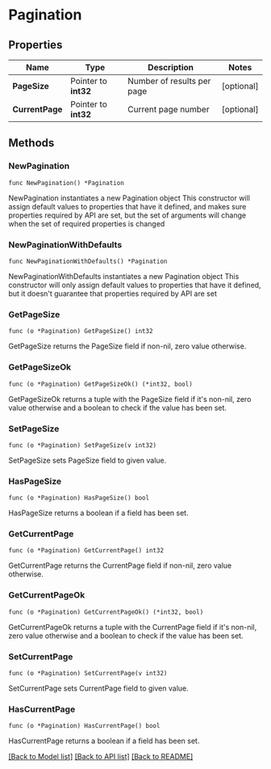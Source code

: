 # Pagination

## Properties

Name | Type | Description | Notes
------------ | ------------- | ------------- | -------------
**PageSize** | Pointer to **int32** | Number of results per page | [optional] 
**CurrentPage** | Pointer to **int32** | Current page number | [optional] 

## Methods

### NewPagination

`func NewPagination() *Pagination`

NewPagination instantiates a new Pagination object
This constructor will assign default values to properties that have it defined,
and makes sure properties required by API are set, but the set of arguments
will change when the set of required properties is changed

### NewPaginationWithDefaults

`func NewPaginationWithDefaults() *Pagination`

NewPaginationWithDefaults instantiates a new Pagination object
This constructor will only assign default values to properties that have it defined,
but it doesn't guarantee that properties required by API are set

### GetPageSize

`func (o *Pagination) GetPageSize() int32`

GetPageSize returns the PageSize field if non-nil, zero value otherwise.

### GetPageSizeOk

`func (o *Pagination) GetPageSizeOk() (*int32, bool)`

GetPageSizeOk returns a tuple with the PageSize field if it's non-nil, zero value otherwise
and a boolean to check if the value has been set.

### SetPageSize

`func (o *Pagination) SetPageSize(v int32)`

SetPageSize sets PageSize field to given value.

### HasPageSize

`func (o *Pagination) HasPageSize() bool`

HasPageSize returns a boolean if a field has been set.

### GetCurrentPage

`func (o *Pagination) GetCurrentPage() int32`

GetCurrentPage returns the CurrentPage field if non-nil, zero value otherwise.

### GetCurrentPageOk

`func (o *Pagination) GetCurrentPageOk() (*int32, bool)`

GetCurrentPageOk returns a tuple with the CurrentPage field if it's non-nil, zero value otherwise
and a boolean to check if the value has been set.

### SetCurrentPage

`func (o *Pagination) SetCurrentPage(v int32)`

SetCurrentPage sets CurrentPage field to given value.

### HasCurrentPage

`func (o *Pagination) HasCurrentPage() bool`

HasCurrentPage returns a boolean if a field has been set.


[[Back to Model list]](../README.md#documentation-for-models) [[Back to API list]](../README.md#documentation-for-api-endpoints) [[Back to README]](../README.md)


